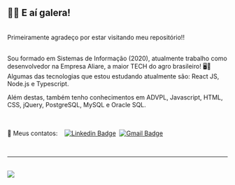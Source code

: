 ## 🙋‍♂️ E aí galera!

<br />Primeiramente agradeço por estar visitando meu repositório!!

<br />Sou formado em Sistemas de Informação (2020), atualmente trabalho como desenvolvedor na Empresa Aliare, a maior TECH do agro brasileiro! 🖥️🌾
<br />Algumas das tecnologias que estou estudando atualmente são: React JS, Node.js e Typescript.


Além destas, também tenho conhecimentos em ADVPL, Javascript, HTML, CSS, jQuery, PostgreSQL, MySQL e Oracle SQL.

<br /><br />
📣&nbsp;Meus contatos:&nbsp;&nbsp;&nbsp;&nbsp;[![Linkedin Badge](https://img.shields.io/badge/-Luiz%20Otávio%20de%20Moraes-blue?style=flat-square&logo=Linkedin&logoColor=white&link=https://www.linkedin.com/in/luizotaviodemoraes/)](https://www.linkedin.com/in/luizotaviodemoraes/) &nbsp;[![Gmail Badge](https://img.shields.io/badge/-1luizzotavio0@gmail.com-c14438?style=flat-square&logo=Gmail&logoColor=white&link=mailto:1luizzotavio0@gmail.com)](mailto:1luizzotavio0@gmail.com)

<br /><hr />

<!-- ![](https://img.shields.io/badge/Status-em%20constante%20aprendizado-green) :rocket: -->
<br />
<a href="https://www.aliare.co/" target="_blank"><img src="https://www.aliare.co/wp-content/themes/aliare/images/logo.webp"/></a>
